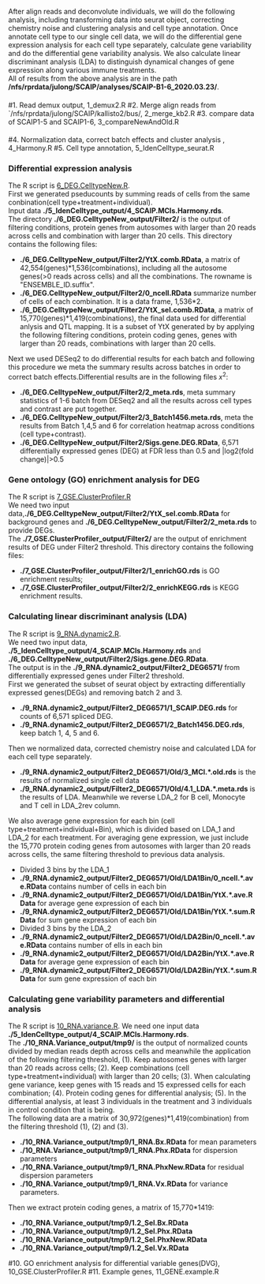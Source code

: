 After align reads and deconvolute individuals, we will do the following analysis, including transforming data into seurat object, correcting chemistry noise and clustering analysis and cell type annotation. Once annotate cell type to our single cell data, we will do the differential gene expression analysis for each cell type separately, calculate gene variability and do the differential gene variability analysis. We also calculate linear discriminant analysis (LDA) to distinguish dynamical changes of gene expression along various immune treatments. <br/>
All of results from the above analysis are in the path **/nfs/rprdata/julong/SCAIP/analyses/SCAIP-B1-6_2020.03.23/**. <br/>

####   
#1. Read demux output, 1_demux2.R
#2. Merge align reads from `/nfs/rprdata/julong/SCAIP/kallisto2/bus/, 2_merge_kb2.R
#3. compare data of SCAIP1-5 and SCAIP1-6, 3_compareNewAndOld.R
####
#4. Normalization data, correct batch effects and cluster analysis , 4_Harmony.R
#5. Cell type annotation, 5_IdenCelltype_seurat.R

### Differential expression analysis
The R script is [6_DEG.CelltypeNew.R](https://github.com/piquelab/scaip/blob/master/SCAIP-ALL-2020.03.23/6_DEG.CelltypeNew.R). <br/> 
First we generated pseducounts by summing reads of cells from the same conbination(cell type+treatment+individual). <br/>
Input data **./5_IdenCelltype_output/4_SCAIP.MCls.Harmony.rds**. <br/>
The directory **./6_DEG.CelltypeNew_output/Filter2/** is the output of filtering conditions, protein genes from autosomes with larger than 20 reads across cells and combination with larger than 20 cells. This directory contains the following files:
- **./6_DEG.CelltypeNew_output/Filter2/YtX.comb.RData**, a matrix of 42,554(genes)*1,536(combinations), including all the autosome genes(>0 reads across cells) and all the combinations. The rowname is "ENSEMBLE_ID.suffix".
- **./6_DEG.CelltypeNew_output/Filter2/0_ncell.RData** summarize number of cells of each combination. It is a data frame, 1,536*2.
- **./6_DEG.CelltypeNew_output/Filter2/YtX_sel.comb.RData**, a matrix of 15,770(genes)*1,419(combinations), the final data used for differential anlysis and QTL mapping. It is a subset of YtX generated by by applying the following filtering conditions, protein coding genes, genes with larger than 20 reads, combinations with larger than 20 cells.

Next we used DESeq2 to do differential results for each batch and following this procedure we meta the summary results across batches in order to correct batch effects.Differential results are in the following files $x^2$:
- **./6_DEG.CelltypeNew_output/Filter2/2_meta.rds**, meta summary statistics of 1-6 batch from DESeq2 and all the results across cell types and contrast are put together.    
- **./6_DEG.CelltypeNew_output/Filter2/3_Batch1456.meta.rds**, meta the results from Batch 1,4,5 and 6 for correlation heatmap across conditions (cell type+contrast).
- **./6_DEG.CelltypeNew_output/Filter2/Sigs.gene.DEG.RData**, 6,571 differentially expressed genes (DEG) at FDR less than 0.5 and |log2(fold change)|>0.5  

### Gene ontology (GO) enrichment analysis for DEG
The R script is [7_GSE.ClusterProfiler.R](https://github.com/piquelab/scaip/blob/master/SCAIP-ALL-2020.03.23/7_GSE.ClusterProfiler.R) <br/>
We need two input data,**./6_DEG.CelltypeNew_output/Filter2/YtX_sel.comb.RData** for background genes and **./6_DEG.CelltypeNew_output/Filter2/2_meta.rds** to provide DEGs.<br/>
The **./7_GSE.ClusterProfiler_output/Filter2/** are the output of enrichment results of DEG under Filter2 threshold. This directory contains the following files:
- **./7_GSE.ClusterProfiler_output/Filter2/1_enrichGO.rds** is GO enrichment results;
- **./7_GSE.ClusterProfiler_output/Filter2/2_enrichKEGG.rds** is KEGG enrichment results.
   
### Calculating linear discriminant analysis (LDA)
The R script is [9_RNA.dynamic2.R](https://github.com/piquelab/scaip/blob/master/SCAIP-ALL-2020.03.23/9_RNA.dynamic2.R). <br/>
We need two input data, **./5_IdenCelltype_output/4_SCAIP.MCls.Harmony.rds** and **./6_DEG.CelltypeNew_output/Filter2/Sigs.gene.DEG.RData**. <br/>
The output is in the **./9_RNA.dynamic2_output/Filter2_DEG6571/** from differentially expressed genes under Filter2 threshold. <br/>
First we generated the subset of seurat object by extracting differentially expressed genes(DEGs) and removing batch 2 and 3. 
- **./9_RNA.dynamic2_output/Filter2_DEG6571/1_SCAIP.DEG.rds** for counts of 6,571 spliced DEG.
- **./9_RNA.dynamic2_output/Filter2_DEG6571/2_Batch1456.DEG.rds**, keep batch 1, 4, 5 and 6.

Then we normalized data, corrected chemistry noise and calculated LDA for each cell type separately.  
- **./9_RNA.dynamic2_output/Filter2_DEG6571/Old/3_MCl.*.old.rds** is the results of normalized single cell data
- **./9_RNA.dynamic2_output/Filter2_DEG6571/Old/4.1_LDA.*.meta.rds** is the results of LDA. Meanwhile we reverse LDA_2 for B cell, Monocyte and T cell in LDA_2rev column. 

We also average gene expression for each bin (cell type+treatment+individual+Bin), which is divided based on LDA_1 and LDA_2 for each treatment. For averaging gene expression, we just include the 15,770 protein coding genes from autosomes with larger than 20 reads across cells, the same filtering threshold to previous data analysis.
- Divided 3 bins by the LDA_1
 - **./9_RNA.dynamic2_output/Filter2_DEG6571/Old/LDA1Bin/0_ncell.*.ave.RData** contains number of cells in each bin 
 - **./9_RNA.dynamic2_output/Filter2_DEG6571/Old/LDA1Bin/YtX.*.ave.RData** for average gene expression of each bin
 - **./9_RNA.dynamic2_output/Filter2_DEG6571/Old/LDA1Bin/YtX.*.sum.RData** for sum gene expression of each bin
- Divided 3 bins by the LDA_2
 - **./9_RNA.dynamic2_output/Filter2_DEG6571/Old/LDA2Bin/0_ncell.*.ave.RData** contains number of ells in each bin  
 - **./9_RNA.dynamic2_output/Filter2_DEG6571/Old/LDA2Bin/YtX.*.ave.RData** for average gene expression of each bin
 - **./9_RNA.dynamic2_output/Filter2_DEG6571/Old/LDA2Bin/YtX.*.sum.RData** for sum gene expression of each bin      

### Calculating gene variability parameters and differential analysis
The R script is [10_RNA.variance.R](https://github.com/piquelab/scaip/blob/master/SCAIP-ALL-2020.03.23/10_RNA.variance.R).
We need one input data **./5_IdenCelltype_output/4_SCAIP.MCls.Harmony.rds**. <br/>
The **./10_RNA.Variance_output/tmp9/** is the output of normalized counts divided by median reads depth across cells  and meanwhile the application of the following filtering threshold,
(1). Keep autosomes genes with larger than 20 reads across cells; 
(2). Keep combinations (cell type+treatment+individual) with larger than 20 cells; 
(3). When calculating gene variance, keep genes with 15 reads and 15 expressed cells for each combination;
(4). Protein coding genes for differential analysis;
(5). In the differential analysis, at least 3 individuals in the treatment and 3 individuals in control condition that is being. <br/>
The following data are a matrix of 30,972(genes)*1,419(combination) from the filtering threshold (1), (2) and (3). 
- **./10_RNA.Variance_output/tmp9/1_RNA.Bx.RData** for mean parameters
- **./10_RNA.Variance_output/tmp9/1_RNA.Phx.RData** for dispersion parameters
- **./10_RNA.Variance_output/tmp9/1_RNA.PhxNew.RData** for residual dispersion parameters
- **./10_RNA.Variance_output/tmp9/1_RNA.Vx.RData** for variance parameters.

Then we extract protein coding genes, a matrix of 15,770*1419:
- **./10_RNA.Variance_output/tmp9/1.2_Sel.Bx.RData**
- **./10_RNA.Variance_output/tmp9/1.2_Sel.Phx.RData**
- **./10_RNA.Variance_output/tmp9/1.2_Sel.PhxNew.RData**
- **./10_RNA.Variance_output/tmp9/1.2_Sel.Vx.RData**
  
#10. GO enrichment analysis for differential variable genes(DVG), 10_GSE.ClusterProfiler.R
#11. Example genes, 11_GENE.example.R
## 
